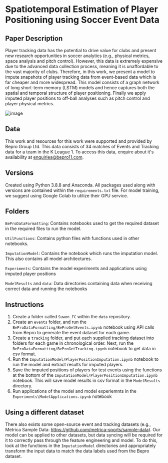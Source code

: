# Spatiotemporal Estimation of Player Positioning using Soccer Event Data

## Paper Description
Player tracking data has the potential to drive value for clubs and present new research opportunities in soccer analytics (e.g., physical metrics, space analysis and pitch control). However, this data is extremely expensive due to the advanced data collection process, meaning it is unaffordable to the vast majority of clubs. Therefore, in this work, we present a model to impute snapshots of player tracking data from event-based data which is far cheaper and more widespread. This model consists of a graph network of long short-term memory (LSTM) models and hence captures both the spatial and temporal structure of player positioning. Finally we apply imputed player positions to off-ball analyses such as pitch control and player physical metrics.

![image](https://user-images.githubusercontent.com/96203800/202048553-573ad414-2654-445e-a4e8-122bcc213153.png)

## Data 
This work and resources for this work were supported and provided by Bepro Group Ltd. This data consists of 34 matches of Events and Tracking data for a team in the K League 1. To access this data, enquire about it's availability at enquiries@bepro11.com.

## Versions 
Created using Python 3.8.8 and Anaconda. All packages used along with versions are contained within the `requirements.txt` file. For model training, we suggest using Google Colab to utilize their GPU service.

## Folders 
`BeProDataFormatting`: Contains notebooks used to get the required dataset in the required files to run the model.

`UtilFunctions`: Contains python files with functions used in other notebooks.

`ImputationModel`: Contains the notebook which runs the imputation model. This also contains all model architectures.

`Experiments`: Contains the model experiments and applications using imputed player positions

`ModelResults` and `data`: Data directories containing data when receiving correct data and running the notebooks

## Instructions
1. Create a folder called `Suwon_FC` within the `data` repository.
2. Create an `events` folder, and run the `BeProDataFormatting/BeProGetEvents.ipynb` notebook using API calls from Bepro to generate the event dataset for each game.
3. Create a `tracking` folder, and put each supplied tracking dataset into folders for each game in chronological order. Next, run the `BeProDataFormatting/BeProGetTracking.ipynb` notebook to get data in csv format.
4. Run the `ImputationModel/PlayerPositionImputation.ipynb` notebook to run the model and extract results for imputed players. 
5. Save the imputed positions of players for test events using the functions at the bottom of the `ImputationModel/PlayerPositionImputation.ipynb` notebook. This will save model results in csv format in the `ModelResults` directory.
6. Run applications of the model and model experiemnts in the `Experiments\ModelApplications.ipynb` notebook

## Using a different dataset
There also exists some open-source event and tracking datasets (e.g., Metrica Sample Data: https://github.com/metrica-sports/sample-data). Our model can be applied to other datasets, but data syncing will be required for it to correctly pass through the feature engineering and model. To do this, look at the functions in the `ImputationModel` directories and appropriately transform the input data to match the data labels used from the Bepro dataset.
